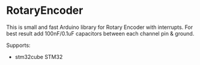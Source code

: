 # RotaryEncoder
This is small and fast Arduino library for Rotary Encoder with interrupts. For best result add 100nF/0.1uF capacitors between each channel pin & ground.

Supports:
- stm32cube STM32
